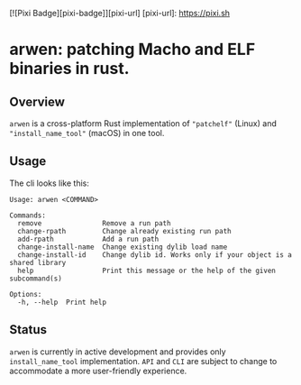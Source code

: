 [![Pixi Badge][pixi-badge]][pixi-url]
[pixi-url]: https://pixi.sh

# arwen: patching Macho and ELF binaries in rust.

## Overview

`arwen` is a cross-platform Rust implementation of  `"patchelf"` (Linux) and `"install_name_tool"` (macOS) in one tool.

## Usage

The cli looks like this:

```shell
Usage: arwen <COMMAND>

Commands:
  remove               Remove a run path
  change-rpath         Change already existing run path
  add-rpath            Add a run path
  change-install-name  Change existing dylib load name
  change-install-id    Change dylib id. Works only if your object is a shared library
  help                 Print this message or the help of the given subcommand(s)

Options:
  -h, --help  Print help
```



## Status

`arwen` is currently in active development and provides only `install_name_tool` implementation. `API` and `CLI` are subject to change to accommodate a more user-friendly experience.

